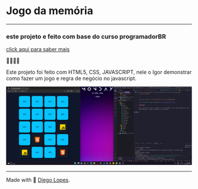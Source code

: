 # Jogo da memória

---

### este projeto e feito com base do curso programadorBR

[click aqui para saber mais](https://programadorbr.com/)

🚀🚀🚀🚀

Este projeto foi feito com HTML5, CSS, JAVASCRIPT, nele o Igor demonstrar como fazer um jogo e regra de negócio no javascript.

<img src='./src/assets/images/jogo.png' alt="imagem do jogo"></img>

---

Made with 💜 [Diego Lopes](https://diegodev.com.br).
